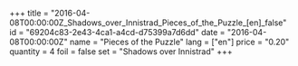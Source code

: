 +++
title = "2016-04-08T00:00:00Z_Shadows_over_Innistrad_Pieces_of_the_Puzzle_[en]_false"
id = "69204c83-2e43-4ca1-a4cd-d75399a7d6dd"
date = "2016-04-08T00:00:00Z"
name = "Pieces of the Puzzle"
lang = ["en"]
price = "0.20"
quantity = 4
foil = false
set = "Shadows over Innistrad"
+++
